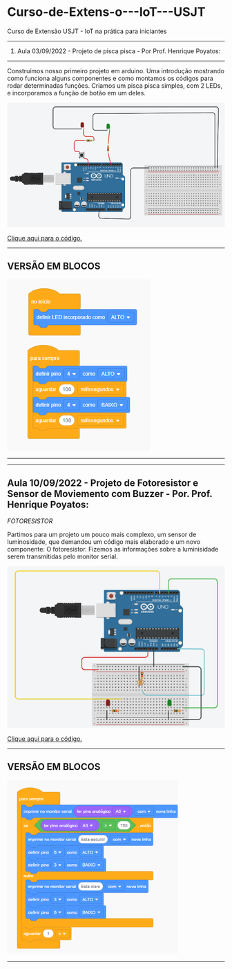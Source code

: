 # Curso-de-Extens-o---IoT---USJT
Curso de Extensão USJT - IoT na prática para iniciantes

-----------------------------------------------------------------------------------------------------------------------------------------------------------------------
1) Aula 03/09/2022 - Projeto de pisca pisca - Por Prof. Henrique Poyatos:
-----------------------------------------------------------------------------------------------------------------------------------------------------------------------

Construímos nosso primeiro projeto em arduino. Uma introdução mostrando como funciona alguns componentes e como montamos os códigos para rodar determinadas funções. Criamos um pisca pisca simples, com 2 LEDs, e incorporamos a função de botão em um deles.

<img src="piscapisca.png">

<a href="piscapisca.ino">Clique aqui para o código.<a/>

-----------------------------------------------------------------------------------------------------------------------------------------------------------------------
VERSÃO EM BLOCOS
-----------------------------------------------------------------------------------------------------------------------------------------------------------------------
<img src="blocopisca.png">

-----------------------------------------------------------------------------------------------------------------------------------------------------------------------
  
-----------------------------------------------------------------------------------------------------------------------------------------------------------------------
  Aula 10/09/2022 - Projeto de Fotoresistor e Sensor de Moviemento com Buzzer - Por. Prof. Henrique Poyatos:
-----------------------------------------------------------------------------------------------------------------------------------------------------------------------
*FOTORESISTOR*
  
Partimos para um projeto um pouco mais complexo, um sensor de luminosidade, que demandou um código mais elaborado e um novo componente: O fotoresistor. Fizemos as informações sobre a luminisidade serem transmitidas pelo monitor serial.

<img src="fotoresistor.png"> 

<a href="projetofotoresistor.ino">Clique aqui para o código.<a/>  
  
-----------------------------------------------------------------------------------------------------------------------------------------------------------------------
VERSÃO EM BLOCOS
-----------------------------------------------------------------------------------------------------------------------------------------------------------------------
<img src="blocofotoresistor.png">

-----------------------------------------------------------------------------------------------------------------------------------------------------------------------
